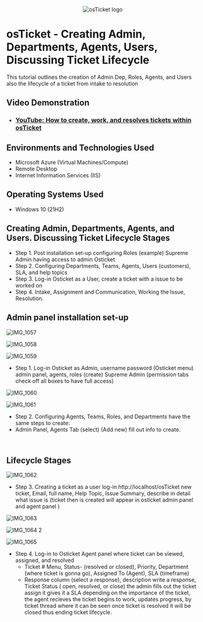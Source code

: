 <p align="center">
<img src="https://i.imgur.com/Clzj7Xs.png" alt="osTicket logo"/>
</p>

<h1>osTicket - Creating Admin, Departments, Agents, Users, Discussing Ticket Lifecycle </h1>
This tutorial outlines the creation of Admin Dep, Roles, Agents, and Users also the lifecycle of a ticket from intake to resolution


<h2>Video Demonstration</h2>

- ### [YouTube: How to create, work, and resolves tickets within osTicket](https://www.youtube.com)

<h2>Environments and Technologies Used</h2>

- Microsoft Azure (Virtual Machines/Compute)
- Remote Desktop
- Internet Information Services (IIS)

<h2>Operating Systems Used </h2>

- Windows 10</b> (21H2)

<h2>Creating Admin, Departments, Agents, and Users. Discussing Ticket Lifecycle Stages</h2>

- Step 1. Post installation set-up configuring Roles (example) Supreme Admin having access to admin Osticket
- Step 2. Configuring Departments, Teams, Agents, Users (customers), SLA, and help topics 
- Step 3. Log-in Osticket as a User, create a ticket with a issue to be worked on 
- Step 4. Intake, Assignment and Communication, Working the Issue, Resolution.

<h2>Admin panel installation set-up</h2>

![IMG_1057](https://github.com/davidlab8/Ticket-lifecycle-example/assets/154483052/7bbf6d8b-b429-4a2f-9d8b-740046e6faac)

![IMG_1058](https://github.com/davidlab8/Ticket-lifecycle-example/assets/154483052/d9235f58-31a8-4832-ac23-ee280af5f8a0)

 ![IMG_1059](https://github.com/davidlab8/Ticket-lifecycle-example/assets/154483052/8e5f2dc7-6f40-43b9-a295-313e1f6f9f54)
   
   - Step 1. Log-in Osticket as Admin, username password (Osticket menu) admin panel, agents, roles (create) Supreme Admin (permission 
tabs check off all boxes to have full access)

![IMG_1060](https://github.com/davidlab8/Ticket-lifecycle-example/assets/154483052/974d93be-dd27-4646-8349-91ad2c5a6d37)

![IMG_1061](https://github.com/davidlab8/Ticket-lifecycle-example/assets/154483052/037d92f9-250b-462f-9a0e-888ab50249ae)

   
  - Step 2. Configuring Agents, Teams, Roles, and Departments have the same steps to create:
  - Admin Panel, Agents Tab (select) (Add new) fill out info to create. 

<br />

<h2>Lifecycle Stages</h2>

![IMG_1062](https://github.com/davidlab8/Ticket-lifecycle-example/assets/154483052/6f96e25a-c27a-40ad-a4a7-340378637d85)


- Step 3. Creating a ticket as a user log-in http://localhost/osTicket new ticket, Email, full name, Help Topic, Issue Summary, 
describe in detail what issue is
(ticket then is created will appear in osticket admin panel and agent panel )

![IMG_1063](https://github.com/davidlab8/Ticket-lifecycle-example/assets/154483052/71054ff3-3626-46cc-9a77-8e0da7978997)

![IMG_1064 2](https://github.com/davidlab8/Ticket-lifecycle-example/assets/154483052/4f3f1372-68b4-452e-aca7-ba0b4f97d920)

![IMG_1065](https://github.com/davidlab8/Ticket-lifecycle-example/assets/154483052/852cdc54-8078-4ad3-a19d-d23dc62e5901)

- Step 4. Log-in to Osticket Agent panel where ticket can be viewed, assigned, and resolved 
  - Ticket # Menu, Status- (resolved or closed), Priority, Department (where ticket is gonna go), Assigned To (Agent), SLA (timeframe)
  - Response column (select a response), description write a response, Ticket Status ( open, resolved, or close) the admin fills out the ticket assign it gives it a SLA depending on the importance of the ticket, the agent recieves the ticket begins to work, updates progress, by ticket thread where it can be seen once ticket is resolved it will be closed thus ending ticket lifecycle.
 
</p>
<br />
